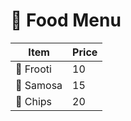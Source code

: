 # 🍴 Food Menu  

| Item     | Price |
|----------|-------|
| 🥤 Frooti | 10    |
| 🥟 Samosa | 15    |
| 🍟 Chips  | 20    |
